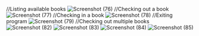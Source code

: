 //Listing available books
![Screenshot (76)](https://github.com/user-attachments/assets/c311ba1a-cded-4b98-bb4b-b1b004b8b62d)
//Checking out a book
![Screenshot (77)](https://github.com/user-attachments/assets/65b9522d-9ece-4bad-8266-ab9c24902d50)
//Checking in a book
![Screenshot (78)](https://github.com/user-attachments/assets/84b87f2f-18a8-4ec7-8b3c-9f2351e3d76f)
//Exiting program
![Screenshot (79)](https://github.com/user-attachments/assets/c8139d6a-e959-4b63-9be4-2a1363abbff0)
//Checking out multiple books
![Screenshot (82)](https://github.com/user-attachments/assets/f75a9cc0-4fa1-4315-b657-e7337fd7bc87)
![Screenshot (83)](https://github.com/user-attachments/assets/0425b025-77f5-4f50-8aa7-71a7d5c2fcf6)
![Screenshot (84)](https://github.com/user-attachments/assets/ec3375ff-3eaa-47f4-ad86-622ebdda84e0)
![Screenshot (85)](https://github.com/user-attachments/assets/e72d3771-0636-44cf-8b6f-a16e9574d156)
